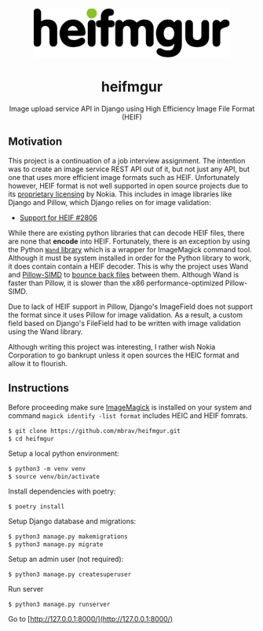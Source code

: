 <p align="center">
    <a href="https://github.com/mbrav/heifmgur" target="_blank" rel="noopener noreferrer">
        <img width="400" src="media/logo.png" title="heifmgur">
    </a>
</p>

<h1 align="center">heifmgur</h2>

<p align="center">Image upload service API in Django using High Efficiency Image File Format (HEIF)</p>

## Motivation

This project is a continuation of a job interview assignment. The intention was to create an image service REST API out of it, but not just any API, but one that uses more efficient image formats such as HEIF. Unfortunately however, HEIF format is not well supported in open source projects due to its [proprietary licensing](https://github.com/nokiatech/heif/blob/master/LICENSE.TXT) by Nokia. This includes in image libraries like Django and Pillow, which Django relies on for image validation:

-   [ Support for HEIF #2806 ](https://github.com/python-pillow/Pillow/issues/2806)

While there are existing python libraries that can decode HEIF files, there are none that **encode** into HEIF. Fortunately, there is an exception by using the Python [`Wand` library](https://pypi.org/project/Wand/) which is a wrapper for ImageMagick command tool. Although it must be system installed in order for the Python library to work, it does contain contain a HEIF decoder. This is why the project uses Wand and [Pillow-SIMD](https://python-pillow.org/pillow-perf/) to [bounce back files](api/utils/img.py) between them. Although Wand is faster than Pillow, it is slower than the x86 performance-optimized Pillow-SIMD.

Due to lack of HEIF support in Pillow, Django's ImageField does not support the format since it uses Pillow for image validation. As a result, a custom field based on Django's FileField had to be written with image validation using the Wand library.

Although writing this project was interesting, I rather wish Nokia Corporation to go bankrupt unless it open sources the HEIC format and allow it to flourish. 

## Instructions

Before proceeding make sure [ImageMagick](https://imagemagick.org/script/download.php) is installed on your system and command `magick identify -list format` includes HEIC and HEIF fomrats.

```
$ git clone https://github.com/mbrav/heifmgur.git
$ cd heifmgur
```

Setup a local python environment:

```
$ python3 -m venv venv
$ source venv/bin/activate
```

Install dependencies with poetry:

```
$ poetry install
```

Setup Django database and migrations:

```
$ python3 manage.py makemigrations
$ python3 manage.py migrate
```

Setup an admin user (not required):

```
$ python3 manage.py createsuperuser
```

Run server

```
$ python3 manage.py runserver
```

Go to [http://127.0.0.1:8000/](http://127.0.0.1:8000/)
